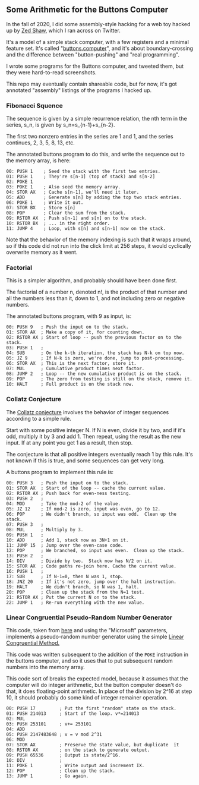 ## Some Arithmetic for the Buttons Computer

In the fall of 2020, I did some assembly-style hacking
for a web toy hacked up by [Zed Shaw](https://twitter.com/lzsthw),
which I ran across on Twitter.

It's a model of a simple stack computer, with a few
registers and a minimal feature set.  It's called
"[buttons.computer](https://buttons.computer)", and it's about
boundary-crossing and the difference between "button-pushing"
and "real programming".

I wrote some programs for the Buttons computer, and
tweeted them, but they were hard-to-read screenshots.

This repo may eventually contain shareable code, but for now,
it's got annotated "assembly" listings of the programs
I hacked up.

### Fibonacci Squence

The sequence is given by a simple recurrence relation, the nth
term in the series, s_n, is given by s_n=s_{n-1}+s_{n-2}.

The first two nonzero entries in the series are 1 and 1, and the 
series continues, 2, 3, 5, 8, 13, etc.

The annotated buttons program to do this, and write the
sequence out to the memory array, is here:

    00: PUSH 1    ; Seed the stack with the first two entries.
    01: PUSH 1    ; They're s[n-1] (top of stack) and s[n-2]
    02: POKE 1
    03: POKE 1    ; Also seed the memory array.
    04: STOR AX   ; Cache s[n-1], we'll need it later.
    05: ADD       ; Generate s[n] by adding the top two stack entries.
    06: POKE 1    ; Write it out.
    07: STOR BX   ; Store s[n] 
    08: POP       ; Clear the sum from the stack.
    09: RSTOR AX  ; Push s[n-1] and s[n] on to the stack.
    10: RSTOR BX  ; ... in the right order.
    11: JUMP 4    ; Loop, with s[n] and s[n-1] now on the stack.

Note that the behavior of the memory indexing is such
that it wraps around, so if this code did not run into
the click limit at 256 steps, it would cyclically
overwrite memory as it went.

### Factorial 

This is a simpler algorithm, and probably should have been
done first.  

The factorial of a number n, denoted n!, is the product of
that number and all the numbers less than it, down to 1, and
not including zero or negative numbers.

The annotated buttons program, with 9 as input, is:
 
    00: PUSH 9   ; Push the input on to the stack.
    01: STOR AX  ; Make a copy of it, for counting down.
    02: RSTOR AX ; Start of loop -- push the previous factor on to the stack.
    03: PUSH 1   ; 
    04: SUB      ; On the k-th iteration, the stack has N-k on top now.
    05: JZ 9     ; If N-k is zero, we're done, jump to post-processing.
    06: STOR AX  ; This is the next factor, store it.
    07: MUL      ; Cumulative product times next factor.
    08: JUMP 2   ; Loop -- the new cumulative product is on the stack.
    09: POP      ; The zero from testing is still on the stack, remove it.
    10: HALT     ; Full product is on the stack now.


### Collatz Conjecture

The [Collatz conjecture](https://en.wikipedia.org/wiki/Collatz_conjecture)
involves the behavior of integer sequences according to a simple rule. 

Start with some positive integer N.  If N is even, divide it by 
two, and if it's odd, multiply it by 3 and add 1. Then repeat, 
using the result as the new input.  If at any point you get 
1 as a result, then stop.

The conjecture is that all positive integers eventually reach 1
by this rule.  It's not known if this is true, and some 
sequences can get very long.

A buttons program to implement this rule is:

    00: PUSH 3   ; Push the input on to the stack.
    01: STOR AX  ; Start of the loop -- cache the current value.
    02: RSTOR AX ; Push back for even-ness testing.
    03: PUSH 2   ; 
    04: MOD      ; Take the mod-2 of the value.
    05: JZ 12    ; If mod-2 is zero, input was even, go to 12.
    06: POP      ; We didn't branch, so input was odd.  Clean up the stack.
    07: PUSH 3   ; 
    08: MUL      ; Multiply by 3.
    09: PUSH 1   ; 
    10: ADD      ; Add 1, stack now as 3N+1 on it.
    11: JUMP 15  ; Jump over the even-case code.
    12: POP      ; We branched, so input was even.  Clean up the stack.
    13: PUSH 2   ; 
    14: DIV      ; Divide by two.  Stack now has N/2 on it.
    15: STOR AX  ; Code paths re-join here. Cache the current value.
    16: PUSH 1   ; 
    17: SUB      ; If N-1=0, then N was 1, stop.
    18: JNZ 20   ; If it's not zero, jump over the halt instruction.
    19: HALT     ; We didn't branch, so N was 1, halt.
    20: POP      ; Clean up the stack from the N=1 test.
    21: RSTOR AX ; Put the current N on to the stack.
    22: JUMP 1   ; Re-run everything with the new value.

### Linear Congruential Pseudo-Random Number Generator

This code, taken from [here](https://rosettacode.org/wiki/Linear_congruential_generator)
and using the "Microsoft" parameters, implements a pseudo-random
number generator using the simple 
[Linear Congruential Method.](https://mathworld.wolfram.com/LinearCongruenceMethod.html)

This code was written subsequent to the addition of the `POKE`
instruction in the buttons computer, and so it uses that to
put subsequent random numbers into the memory array.

This code sort of breaks the expected model, because it
assumes that the computer will do integer arithmetic, but
the button computer doesn't do that, it does floating-point
arithmetic.  In place of the division by 2^16 at step 10, 
it should probably do some kind of integer remainer 
operation. 

    00: PUSH 17         ; Put the first "random" state on the stack. 
    01: PUSH 214013     ; Start of the loop. v*=214013
    02: MUL
    03: PUSH 253101     ; v+= 253101
    04: ADD
    05: PUSH 2147483648 ; v = v mod 2^31
    06: MOD
    07: STOR AX         ; Preserve the state value, but duplicate  it
    08: RSTOR AX        ; on the stack to generate output.
    09: PUSH 65536      ; Output is state/2^16.
    10: DIV             ;
    11: POKE 1          ; Write output and increment IX.
    12: POP             ; Clean up the stack.
    13: JUMP 1          ; Go again.
